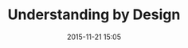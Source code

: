 ---
time: "3:05 - 3:25"
date: 2015-11-21 15:05
room:
 
title:  Understanding by Design
speakers:
- Katherine McClintic
---